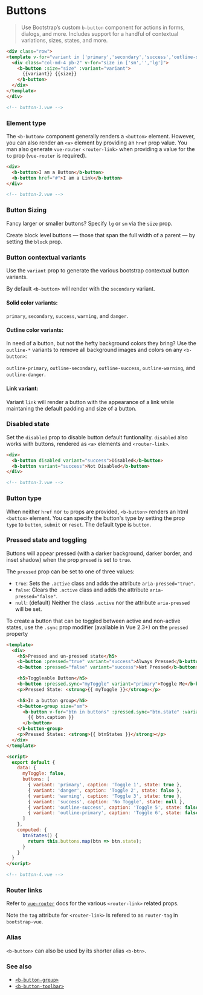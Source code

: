 # Buttons

>  Use Bootstrap’s custom `b-button` component for actions in forms, dialogs, and more.
   Includes support for a handful of contextual variations, sizes, states, and more.

```html
<div class="row">
<template v-for="variant in ['primary','secondary','success','outline-success','warning','danger','link']">
  <div class="col-md-4 pb-2" v-for="size in ['sm','','lg']">
    <b-button :size="size" :variant="variant">
      {{variant}} {{size}}
    </b-button>
  </div>
</template>
</div>

<!-- button-1.vue -->
```

### Element type
The `<b-button>` component generally renders a `<button>` element. However, you can also
render an `<a>` element by providing an `href` prop value. You man also generate
`vue-router` `<router-link>` when providing a value for the `to` prop (`vue-router`
is required).

```html
<div>
  <b-button>I am a Button</b-button>
  <b-button href="#">I am a Link</b-button>
</div>

<!-- button-2.vue -->
```

### Button Sizing
Fancy larger or smaller buttons? Specify `lg` or `sm` via the `size` prop.

Create block level buttons — those that span the full width of a parent — by
setting the `block` prop.

### Button contextual variants
Use the `variant` prop to generate the various bootstrap contextual button variants.

By default `<b-button>` will render with the `secondary` variant.

#### Solid color variants:
`primary`, `secondary`, `success`, `warning`, and `danger`.

#### Outline color variants:
In need of a button, but not the hefty background colors they bring? Use the 
`outline-*` variants to remove all background images and colors on any `<b-button>`:

`outline-primary`, `outline-secondary`, `outline-success`, `outline-warning`,
and `outline-danger`.

#### Link variant:
Variant `link` will render a button with the appearance of a link while maintaning the
default padding and size of a button.

### Disabled state
Set the `disabled` prop to disable button default funtionality. `disabled` also 
works with buttons, rendered as `<a>` elements and `<router-link>`.

```html
<div>
  <b-button disabled variant="success">Disabled</b-button>
  <b-button variant="success">Not Disabled</b-button>
</div>

<!-- button-3.vue -->
```

### Button type
When neither `href` nor `to` props are provided, `<b-button>` renders an html `<button>`
element.  You can specify the button's type by setting the prop `type` to `button`,
`submit` or `reset`.  The default type is `button`.

### Pressed state and toggling
Buttons will appear pressed (with a darker background, darker border, and inset shadow)
when the prop `presed` is set to `true`.

The `pressed` prop can be set to one of three values:
- `true`: Sets the `.active` class and adds the attribute `aria-pressed="true"`.
- `false`: Clears the `.active` class and adds the attribute `aria-pressed="false"`.
- `null`: (default) Neither the class `.active` nor the attribute `aria-pressed` will be set.

To create a button that can be toggled between active and non-active states, use
the `.sync` prop modifier (available in Vue 2.3+) on the `pressed` property

```html
<template>
  <div>
    <h5>Pressed and un-pressed state</h5>
    <b-button :pressed="true" variant="success">Always Pressed</b-button>
    <b-button :pressed="false" variant="success">Not Pressed</b-button>

    <h5>Toggleable Button</h5>
    <b-button :pressed.sync="myToggle" variant="primary">Toggle Me</b-button>
    <p>Pressed State: <strong>{{ myToggle }}</strong></p>

    <h5>In a button group</h5>
    <b-button-group size="sm">
      <b-button v-for="btn in buttons" :pressed.sync="btn.state" :variant="btn.variant">
        {{ btn.caption }}
      </b-button>
    </b-button-group>
    <p>Pressed States: <strong>{{ btnStates }}</strong></p>
  </div>
</template>

<script>
  export default {
    data: {
      myToggle: false,
      buttons: [
        { variant: 'primary', caption: 'Toggle 1', state: true },
        { variant: 'danger', caption: 'Toggle 2', state: false },
        { variant: 'warning', caption: 'Toggle 3', state: true },
        { variant: 'success', caption: 'No Toggle', state: null },
        { variant: 'outline-success', caption: 'Toggle 5', state: false },
        { variant: 'outline-primary', caption: 'Toggle 6', state: false }
      ]
    },
    computed: {
      btnStates() {
        return this.buttons.map(btn => btn.state);
      }
    }
  }
</script>

<!-- button-4.vue -->
```

### Router links
Refer to [`vue-router`](https://router.vuejs.org/) docs for the various `<router-link>` related props.

Note the `tag` attribute for `<router-link>` is refered to as `router-tag` in `bootstrap-vue`.

### Alias
`<b-button>` can also be used by its shorter alias `<b-btn>`.

### See also
- [`<b-button-group>`](./button-group)
- [`<b-button-toolbar>`](./button-toolbar)

